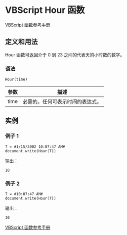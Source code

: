 # VBScript Hour 函数

[VBScript 函数参考手册](/vbscript/vbscript_ref_functions.asp "VBScript 函数")

## 定义和用法

Hour 函数可返回介于 0 到 23 之间的代表天的小时数的数字。

### 语法

```
Hour(time)
```

| 参数 | 描述 |
| --- | --- |
| time | 必需的。任何可表示时间的表达式。 |

## 实例

### 例子 1

```
T = #1/15/2002 10:07:47 AM#
document.write(Hour(T))

```

输出：

```
10
```

### 例子 2

```
T = #10:07:47 AM#
document.write(Hour(T))

```

输出：

```
10
```

[VBScript 函数参考手册](/vbscript/vbscript_ref_functions.asp "VBScript 函数")

